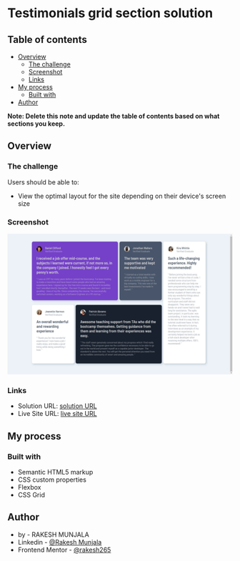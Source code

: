 # Testimonials grid section solution

## Table of contents

- [Overview](#overview)
  - [The challenge](#the-challenge)
  - [Screenshot](#screenshot)
  - [Links](#links)
- [My process](#my-process)
  - [Built with](#built-with)
- [Author](#author)

**Note: Delete this note and update the table of contents based on what sections you keep.**

## Overview

### The challenge

Users should be able to:

- View the optimal layout for the site depending on their device's screen size

### Screenshot

![](./images/screenshot.jpeg)


### Links

- Solution URL: [solution URL](https://github.com/rakesh265/testimonials-grid-section)
- Live Site URL: [live site URL](https://testimonials-grid-section-alpha-eight.vercel.app/)

## My process

### Built with

- Semantic HTML5 markup
- CSS custom properties
- Flexbox
- CSS Grid

## Author

- by - RAKESH MUNJALA
- Linkedin - [@Rakesh Munjala](https://www.linkedin.com/in/rakesh-munjala-024711238/)
- Frontend Mentor - [@rakesh265](https://www.frontendmentor.io/profile/rakesh265)

